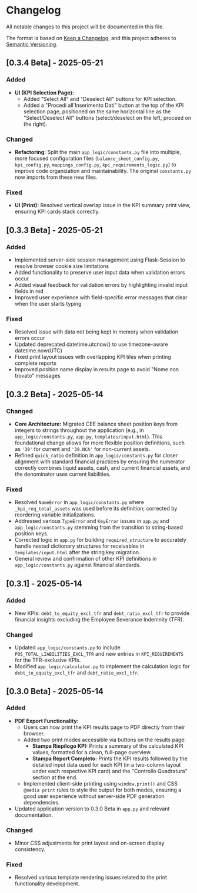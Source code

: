 # Changelog

All notable changes to this project will be documented in this file.

The format is based on [Keep a Changelog](https://keepachangelog.com/en/1.0.0/),
and this project adheres to [Semantic Versioning](https://semver.org/spec/v2.0.0.html).

## [0.3.4 Beta] - 2025-05-21

### Added

- **UI (KPI Selection Page):**
  - Added "Select All" and "Deselect All" buttons for KPI selection.
  - Added a "Procedi all'Inserimento Dati" button at the top of the KPI selection page, positioned on the same horizontal line as the "Select/Deselect All" buttons (select/deselect on the left, proceed on the right).

### Changed

- **Refactoring:** Split the main `app_logic/constants.py` file into multiple, more focused configuration files (`balance_sheet_config.py`, `kpi_config.py`, `mappings_config.py`, `kpi_requirements_logic.py`) to improve code organization and maintainability. The original `constants.py` now imports from these new files.

### Fixed

- **UI (Print):** Resolved vertical overlap issue in the KPI summary print view, ensuring KPI cards stack correctly.

## [0.3.3 Beta] - 2025-05-21

### Added

- Implemented server-side session management using Flask-Session to resolve browser cookie size limitations
- Added functionality to preserve user input data when validation errors occur
- Added visual feedback for validation errors by highlighting invalid input fields in red
- Improved user experience with field-specific error messages that clear when the user starts typing

### Fixed

- Resolved issue with data not being kept in memory when validation errors occur
- Updated deprecated datetime.utcnow() to use timezone-aware datetime.now(UTC)
- Fixed print layout issues with overlapping KPI tiles when printing complete reports
- Improved position name display in results page to avoid "Nome non trovato" messages

## [0.3.2 Beta] - 2025-05-14

### Changed

- **Core Architecture:** Migrated CEE balance sheet position keys from integers to strings throughout the application (e.g., in `app_logic/constants.py`, `app.py`, `templates/input.html`). This foundational change allows for more flexible position definitions, such as `'39'` for current and `'39.NCA'` for non-current assets.
- Refined `quick_ratio` definition in `app_logic/constants.py` for closer alignment with standard financial practices by ensuring the numerator correctly combines liquid assets, cash, and current financial assets, and the denominator uses current liabilities.

### Fixed

- Resolved `NameError` in `app_logic/constants.py` where `_kpi_req_total_assets` was used before its definition; corrected by reordering variable initializations.
- Addressed various `TypeError` and `KeyError` issues in `app.py` and `app_logic/constants.py` stemming from the transition to string-based position keys.
- Corrected logic in `app.py` for building `required_structure` to accurately handle nested dictionary structures for receivables in `templates/input.html` after the string key migration.
- General review and confirmation of other KPI definitions in `app_logic/constants.py` against financial standards.

## [0.3.1] - 2025-05-14

### Added

- New KPIs: `debt_to_equity_excl_tfr` and `debt_ratio_excl_tfr` to provide financial insights excluding the Employee Severance Indemnity (TFR).

### Changed

- Updated `app_logic/constants.py` to include `POS_TOTAL_LIABILITIES_EXCL_TFR` and new entries in `KPI_REQUIREMENTS` for the TFR-exclusive KPIs.
- Modified `app_logic/calculator.py` to implement the calculation logic for `debt_to_equity_excl_tfr` and `debt_ratio_excl_tfr`.

## [0.3.0 Beta] - 2025-05-14

### Added

- **PDF Export Functionality:**
  - Users can now print the KPI results page to PDF directly from their browser.
  - Added two print modes accessible via buttons on the results page:
    - **Stampa Riepilogo KPI:** Prints a summary of the calculated KPI values, formatted for a clean, full-page overview.
    - **Stampa Report Completo:** Prints the KPI results followed by the detailed input data used for each KPI (in a two-column layout under each respective KPI card) and the "Controllo Quadratura" section at the end.
  - Implemented client-side printing using `window.print()` and CSS `@media print` rules to style the output for both modes, ensuring a good user experience without server-side PDF generation dependencies.
- Updated application version to 0.3.0 Beta in `app.py` and relevant documentation.

### Changed

- Minor CSS adjustments for print layout and on-screen display consistency.

### Fixed

- Resolved various template rendering issues related to the print functionality development.
